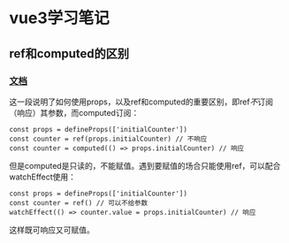 # vue3学习笔记

## ref和computed的区别
### [文档](https://vuejs.org/guide/components/props.html#one-way-data-flow)
这一段说明了如何使用props，以及ref和computed的重要区别，即ref*不*订阅（响应）其参数，而computed订阅：
```
const props = defineProps(['initialCounter'])
const counter = ref(props.initialCounter) // 不响应
const counter = computed(() => props.initialCounter) // 响应
```
但是computed是只读的，不能赋值。遇到要赋值的场合只能使用ref，可以配合watchEffect使用：
```
const props = defineProps(['initialCounter'])
const counter = ref() // 可以不给参数
watchEffect(() => counter.value = props.initialCounter) // 响应
```
这样既可响应又可赋值。